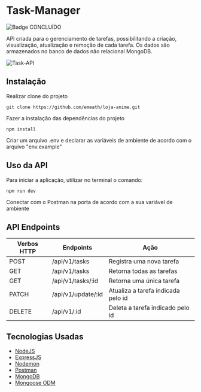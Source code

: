 # Task-Manager

![Badge CONCLUÍDO](http://img.shields.io/static/v1?label=STATUS&message=CONCLUÍDO&color=GREEN&style=for-the-badge)

API criada para o gerenciamento de tarefas, possibilitando a criação, visualização, atualização e remoção de cada tarefa. Os dados são armazenados no banco de dados não relacional MongoDB.

![Task-API](https://github.com/mateus-montagnini/Task-Manager/assets/83839165/3584a821-b031-489f-86c3-7dbb271a0d29)


## Instalação

Realizar clone do projeto

```shell
git clone https://github.com/emeath/loja-anime.git
```

Fazer a instalação das dependências do projeto

```shell
npm install
```

Criar um arquivo .env e declarar as variáveis de ambiente de acordo com o arquivo "env.example"

## Uso da API

Para iniciar a aplicação, utilizar no terminal o comando:

```shell
npm run dev
```

Conectar com o Postman na porta de acordo com a sua variável de ambiente


## API Endpoints

| Verbos HTTP | Endpoints | Ação |
| --- | --- | --- |
| POST | /api/v1/tasks | Registra uma nova tarefa |
| GET | /api/v1/tasks | Retorna todas as tarefas |
| GET | /api/v1/tasks/:id | Retorna uma única tarefa |
| PATCH | /api/v1/update/:id | Atualiza a tarefa indicada pelo id |
| DELETE | /api/v1/:id | Deleta a tarefa indicado pelo id |


## Tecnologias Usadas

* [NodeJS](https://nodejs.org/) 
* [ExpressJS](https://www.expresjs.org/)
* [Nodemon](https://nodemon.io/)
* [Postman](https://www.postman.com/)
* [MongoDB](https://www.mongodb.com/) 
* [Mongoose ODM](https://mongoosejs.com/)
